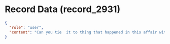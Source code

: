 # Record Data (record_2931)

```json
{
  "role": "user",
  "content": "Can you tie  it to thing that happened in this affair with me? "
}
```
